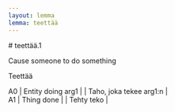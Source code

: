 ```yaml
---
layout: lemma
lemma: teettää
---
```


<div class="sense">
# <span class="sensename">teettää.1</span>

<span class="description">Cause someone to do something</span>

<span class="description">Teettää</span>

A0 | Entity doing arg1 |   | Taho, joka tekee arg1:n |  
A1 | Thing done |   | Tehty teko |  

</div>


